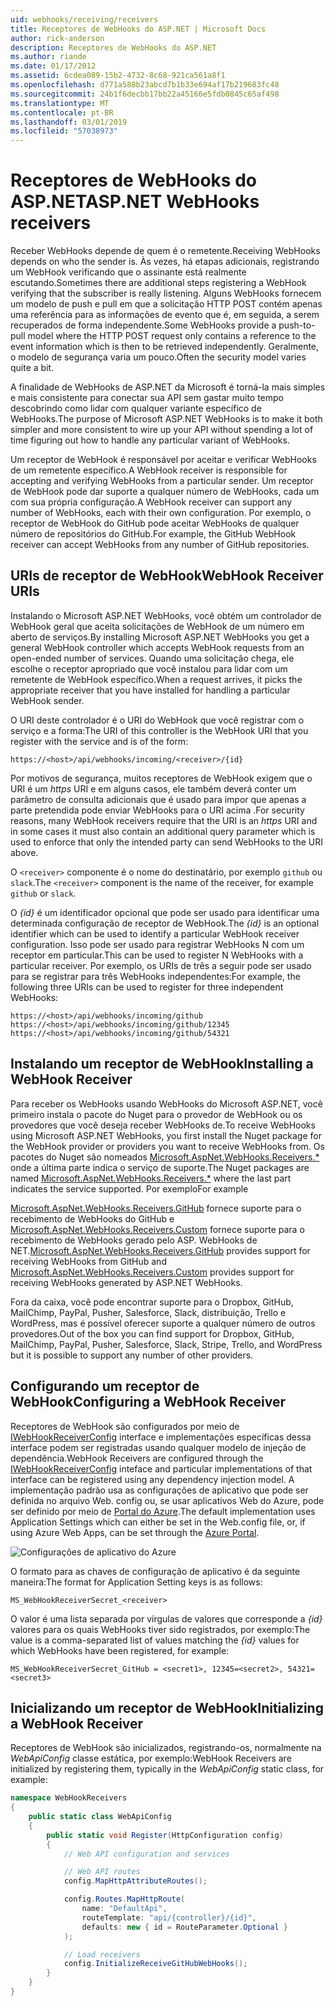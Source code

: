 ```yaml
---
uid: webhooks/receiving/receivers
title: Receptores de WebHooks do ASP.NET | Microsoft Docs
author: rick-anderson
description: Receptores de WebHooks do ASP.NET
ms.author: riande
ms.date: 01/17/2012
ms.assetid: 6cdea089-15b2-4732-8c68-921ca561a8f1
ms.openlocfilehash: d771a588b23abcd7b1b33e694af17b219683fc48
ms.sourcegitcommit: 24b1f6decbb17bb22a45166e5fdb0845c65af498
ms.translationtype: MT
ms.contentlocale: pt-BR
ms.lasthandoff: 03/01/2019
ms.locfileid: "57038973"
---
```

# <a name="aspnet-webhooks-receivers"></a><span data-ttu-id="cfbca-103">Receptores de WebHooks do ASP.NET</span><span class="sxs-lookup"><span data-stu-id="cfbca-103">ASP.NET WebHooks receivers</span></span>

<span data-ttu-id="cfbca-104">Receber WebHooks depende de quem é o remetente.</span><span class="sxs-lookup"><span data-stu-id="cfbca-104">Receiving WebHooks depends on who the sender is.</span></span> <span data-ttu-id="cfbca-105">Às vezes, há etapas adicionais, registrando um WebHook verificando que o assinante está realmente escutando.</span><span class="sxs-lookup"><span data-stu-id="cfbca-105">Sometimes there are additional steps registering a WebHook verifying that the subscriber is really listening.</span></span> <span data-ttu-id="cfbca-106">Alguns WebHooks fornecem um modelo de push e pull em que a solicitação HTTP POST contém apenas uma referência para as informações de evento que é, em seguida, a serem recuperados de forma independente.</span><span class="sxs-lookup"><span data-stu-id="cfbca-106">Some WebHooks provide a push-to-pull model where the HTTP POST request only contains a reference to the event information which is then to be retrieved independently.</span></span> <span data-ttu-id="cfbca-107">Geralmente, o modelo de segurança varia um pouco.</span><span class="sxs-lookup"><span data-stu-id="cfbca-107">Often the security model varies quite a bit.</span></span>

<span data-ttu-id="cfbca-108">A finalidade de WebHooks de ASP.NET da Microsoft é torná-la mais simples e mais consistente para conectar sua API sem gastar muito tempo descobrindo como lidar com qualquer variante específico de WebHooks.</span><span class="sxs-lookup"><span data-stu-id="cfbca-108">The purpose of Microsoft ASP.NET WebHooks is to make it both simpler and more consistent to wire up your API without spending a lot of time figuring out how to handle any particular variant of WebHooks.</span></span>

<span data-ttu-id="cfbca-109">Um receptor de WebHook é responsável por aceitar e verificar WebHooks de um remetente específico.</span><span class="sxs-lookup"><span data-stu-id="cfbca-109">A WebHook receiver is responsible for accepting and verifying WebHooks from a particular sender.</span></span> <span data-ttu-id="cfbca-110">Um receptor de WebHook pode dar suporte a qualquer número de WebHooks, cada um com sua própria configuração.</span><span class="sxs-lookup"><span data-stu-id="cfbca-110">A WebHook receiver can support any number of WebHooks, each with their own configuration.</span></span> <span data-ttu-id="cfbca-111">Por exemplo, o receptor de WebHook do GitHub pode aceitar WebHooks de qualquer número de repositórios do GitHub.</span><span class="sxs-lookup"><span data-stu-id="cfbca-111">For example, the GitHub WebHook receiver can accept WebHooks from any number of GitHub repositories.</span></span>

## <a name="webhook-receiver-uris"></a><span data-ttu-id="cfbca-112">URIs de receptor de WebHook</span><span class="sxs-lookup"><span data-stu-id="cfbca-112">WebHook Receiver URIs</span></span>

<span data-ttu-id="cfbca-113">Instalando o Microsoft ASP.NET WebHooks, você obtém um controlador de WebHook geral que aceita solicitações de WebHook de um número em aberto de serviços.</span><span class="sxs-lookup"><span data-stu-id="cfbca-113">By installing Microsoft ASP.NET WebHooks you get a general WebHook controller which accepts WebHook requests from an open-ended number of services.</span></span> <span data-ttu-id="cfbca-114">Quando uma solicitação chega, ele escolhe o receptor apropriado que você instalou para lidar com um remetente de WebHook específico.</span><span class="sxs-lookup"><span data-stu-id="cfbca-114">When a request arrives, it picks the appropriate receiver that you have installed for handling a particular WebHook sender.</span></span>

<span data-ttu-id="cfbca-115">O URI deste controlador é o URI do WebHook que você registrar com o serviço e a forma:</span><span class="sxs-lookup"><span data-stu-id="cfbca-115">The URI of this controller is the WebHook URI that you register with the service and is of the form:</span></span>

```
https://<host>/api/webhooks/incoming/<receiver>/{id}
```

<span data-ttu-id="cfbca-116">Por motivos de segurança, muitos receptores de WebHook exigem que o URI é um *https* URI e em alguns casos, ele também deverá conter um parâmetro de consulta adicionais que é usado para impor que apenas a parte pretendida pode enviar WebHooks para o URI acima .</span><span class="sxs-lookup"><span data-stu-id="cfbca-116">For security reasons, many WebHook receivers require that the URI is an *https* URI and in some cases it must also contain an additional query parameter which is used to enforce that only the intended party can send WebHooks to the URI above.</span></span>

<span data-ttu-id="cfbca-117">O `<receiver>` componente é o nome do destinatário, por exemplo `github` ou `slack`.</span><span class="sxs-lookup"><span data-stu-id="cfbca-117">The `<receiver>` component is the name of the receiver, for example `github` or `slack`.</span></span>

<span data-ttu-id="cfbca-118">O *{id}* é um identificador opcional que pode ser usado para identificar uma determinada configuração de receptor de WebHook.</span><span class="sxs-lookup"><span data-stu-id="cfbca-118">The *{id}* is an optional identifier which can be used to identify a particular WebHook receiver configuration.</span></span> <span data-ttu-id="cfbca-119">Isso pode ser usado para registrar WebHooks N com um receptor em particular.</span><span class="sxs-lookup"><span data-stu-id="cfbca-119">This can be used to register N WebHooks with a particular receiver.</span></span> <span data-ttu-id="cfbca-120">Por exemplo, os URIs de três a seguir pode ser usado para se registrar para três WebHooks independentes:</span><span class="sxs-lookup"><span data-stu-id="cfbca-120">For example, the following three URIs can be used to register for three independent WebHooks:</span></span>

```
https://<host>/api/webhooks/incoming/github
https://<host>/api/webhooks/incoming/github/12345
https://<host>/api/webhooks/incoming/github/54321
```

## <a name="installing-a-webhook-receiver"></a><span data-ttu-id="cfbca-121">Instalando um receptor de WebHook</span><span class="sxs-lookup"><span data-stu-id="cfbca-121">Installing a WebHook Receiver</span></span>

<span data-ttu-id="cfbca-122">Para receber os WebHooks usando WebHooks do Microsoft ASP.NET, você primeiro instala o pacote do Nuget para o provedor de WebHook ou os provedores que você deseja receber WebHooks de.</span><span class="sxs-lookup"><span data-stu-id="cfbca-122">To receive WebHooks using Microsoft ASP.NET WebHooks, you first install the Nuget package for the WebHook provider or providers you want to receive WebHooks from.</span></span> <span data-ttu-id="cfbca-123">Os pacotes do Nuget são nomeados [Microsoft.AspNet.WebHooks.Receivers.\*](https://www.nuget.org/packages?q=Microsoft.AspNet.WebHooks.Receivers) onde a última parte indica o serviço de suporte.</span><span class="sxs-lookup"><span data-stu-id="cfbca-123">The Nuget packages are named [Microsoft.AspNet.WebHooks.Receivers.\*](https://www.nuget.org/packages?q=Microsoft.AspNet.WebHooks.Receivers) where the last part indicates the service supported.</span></span> <span data-ttu-id="cfbca-124">Por exemplo</span><span class="sxs-lookup"><span data-stu-id="cfbca-124">For example</span></span>

<span data-ttu-id="cfbca-125">[Microsoft.AspNet.WebHooks.Receivers.GitHub](https://www.nuget.org/packages?q=Microsoft.AspNet.WebHooks.Receivers.GitHub) fornece suporte para o recebimento de WebHooks do GitHub e [Microsoft.AspNet.WebHooks.Receivers.Custom](https://www.nuget.org/packages?q=Microsoft.AspNet.WebHooks.Receivers.Custom) fornece suporte para o recebimento de WebHooks gerado pelo ASP. WebHooks de NET.</span><span class="sxs-lookup"><span data-stu-id="cfbca-125">[Microsoft.AspNet.WebHooks.Receivers.GitHub](https://www.nuget.org/packages?q=Microsoft.AspNet.WebHooks.Receivers.GitHub) provides support for receiving WebHooks from GitHub and [Microsoft.AspNet.WebHooks.Receivers.Custom](https://www.nuget.org/packages?q=Microsoft.AspNet.WebHooks.Receivers.Custom) provides support for receiving WebHooks generated by ASP.NET WebHooks.</span></span>

<span data-ttu-id="cfbca-126">Fora da caixa, você pode encontrar suporte para o Dropbox, GitHub, MailChimp, PayPal, Pusher, Salesforce, Slack, distribuição, Trello e WordPress, mas é possível oferecer suporte a qualquer número de outros provedores.</span><span class="sxs-lookup"><span data-stu-id="cfbca-126">Out of the box you can find support for Dropbox, GitHub, MailChimp, PayPal, Pusher, Salesforce, Slack, Stripe, Trello, and WordPress but it is possible to support any number of other providers.</span></span>

## <a name="configuring-a-webhook-receiver"></a><span data-ttu-id="cfbca-127">Configurando um receptor de WebHook</span><span class="sxs-lookup"><span data-stu-id="cfbca-127">Configuring a WebHook Receiver</span></span>

<span data-ttu-id="cfbca-128">Receptores de WebHook são configurados por meio de [IWebHookReceiverConfig](https://github.com/aspnet/WebHooks/blob/master/src/Microsoft.AspNet.WebHooks.Receivers/WebHooks/IWebHookReceiverConfig.cs) interface e implementações específicas dessa interface podem ser registradas usando qualquer modelo de injeção de dependência.</span><span class="sxs-lookup"><span data-stu-id="cfbca-128">WebHook Receivers are configured through the [IWebHookReceiverConfig](https://github.com/aspnet/WebHooks/blob/master/src/Microsoft.AspNet.WebHooks.Receivers/WebHooks/IWebHookReceiverConfig.cs) inteface and particular implementations of that interface can be registered using any dependency injection model.</span></span> <span data-ttu-id="cfbca-129">A implementação padrão usa as configurações de aplicativo que pode ser definida no arquivo Web. config ou, se usar aplicativos Web do Azure, pode ser definido por meio de [Portal do Azure](https://portal.azure.com/).</span><span class="sxs-lookup"><span data-stu-id="cfbca-129">The default implementation uses Application Settings which can either be set in the Web.config file, or, if using Azure Web Apps, can be set through the [Azure Portal](https://portal.azure.com/).</span></span>

![Configurações de aplicativo do Azure](_static/AzureAppSettings.png)

<span data-ttu-id="cfbca-131">O formato para as chaves de configuração de aplicativo é da seguinte maneira:</span><span class="sxs-lookup"><span data-stu-id="cfbca-131">The format for Application Setting keys is as follows:</span></span>

```
MS_WebHookReceiverSecret_<receiver>
```

<span data-ttu-id="cfbca-132">O valor é uma lista separada por vírgulas de valores que corresponde a *{id}* valores para os quais WebHooks tiver sido registrados, por exemplo:</span><span class="sxs-lookup"><span data-stu-id="cfbca-132">The value is a comma-separated list of values matching the *{id}* values for which WebHooks have been registered, for example:</span></span>

```
MS_WebHookReceiverSecret_GitHub = <secret1>, 12345=<secret2>, 54321=<secret3>
```

## <a name="initializing-a-webhook-receiver"></a><span data-ttu-id="cfbca-133">Inicializando um receptor de WebHook</span><span class="sxs-lookup"><span data-stu-id="cfbca-133">Initializing a WebHook Receiver</span></span>

<span data-ttu-id="cfbca-134">Receptores de WebHook são inicializados, registrando-os, normalmente na *WebApiConfig* classe estática, por exemplo:</span><span class="sxs-lookup"><span data-stu-id="cfbca-134">WebHook Receivers are initialized by registering them, typically in the *WebApiConfig* static class, for example:</span></span>

```csharp
namespace WebHookReceivers
{
    public static class WebApiConfig
    {
        public static void Register(HttpConfiguration config)
        {
            // Web API configuration and services

            // Web API routes
            config.MapHttpAttributeRoutes();

            config.Routes.MapHttpRoute(
                name: "DefaultApi",
                routeTemplate: "api/{controller}/{id}",
                defaults: new { id = RouteParameter.Optional }
            );

            // Load receivers
            config.InitializeReceiveGitHubWebHooks();
        }
    }
}
```
